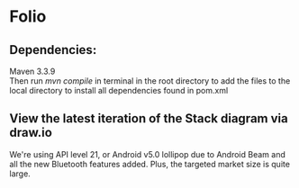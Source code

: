# Folio

## Dependencies:
Maven 3.3.9   
Then run *mvn compile* in terminal in the root directory to add the files to the local directory to install all dependencies found in pom.xml
## View the latest iteration of the Stack diagram via draw.io

We're using API level 21, or Android v5.0 lollipop due to Android Beam and all the new Bluetooth features added. Plus, the targeted market size is quite large.
